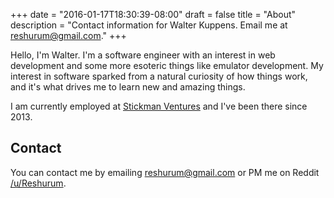 +++
date = "2016-01-17T18:30:39-08:00"
draft = false
title = "About"
description = "Contact information for Walter Kuppens. Email me at reshurum@gmail.com."
+++

Hello, I'm Walter. I'm a software engineer with an interest in web development
and some more esoteric things like emulator development. My interest in software
sparked from a natural curiosity of how things work, and it's what drives me to
learn new and amazing things.

I am currently employed at [Stickman
Ventures](https://www.stickmanventures.com/) and I've been there since 2013.

## Contact

You can contact me by emailing [reshurum@gmail.com](mailto:reshurum@gmail.com)
or PM me on Reddit [/u/Reshurum](https://www.reddit.com/user/Reshurum).
